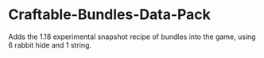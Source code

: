 # Craftable-Bundles-Data-Pack
Adds the 1.18 experimental snapshot recipe of bundles into the game, using 6 rabbit hide and 1 string.
